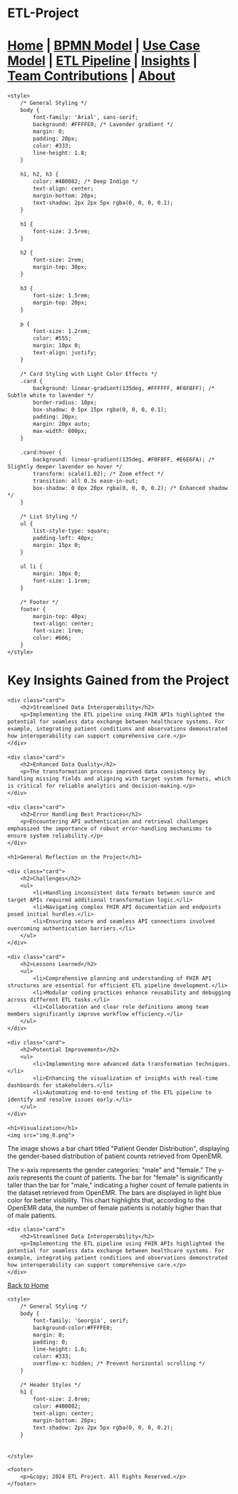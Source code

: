 # ETL-Project



[Home](index.md) | [BPMN Model](bpmn.md) | [Use Case Model](use_case.md) | [ETL Pipeline](etl_pipeline.md) | [Insights](insights.md) | [Team Contributions](team.md) | [About](about.md)
=======


<html lang="en">
<head>
    <meta charset="UTF-8">
    <meta name="viewport" content="width=device-width, initial-scale=1.0">
    <title>Project Insights</title>
   
    <style>
        /* General Styling */
        body {
            font-family: 'Arial', sans-serif;
            background: #FFFFE0; /* Lavender gradient */
            margin: 0;
            padding: 20px;
            color: #333;
            line-height: 1.8;
        }

        h1, h2, h3 {
            color: #4B0082; /* Deep Indigo */
            text-align: center;
            margin-bottom: 20px;
            text-shadow: 2px 2px 5px rgba(0, 0, 0, 0.1);
        }

        h1 {
            font-size: 2.5rem;
        }

        h2 {
            font-size: 2rem;
            margin-top: 30px;
        }

        h3 {
            font-size: 1.5rem;
            margin-top: 20px;
        }

        p {
            font-size: 1.2rem;
            color: #555;
            margin: 10px 0;
            text-align: justify;
        }

        /* Card Styling with Light Color Effects */
        .card {
            background: linear-gradient(135deg, #FFFFFF, #F8F8FF); /* Subtle white to lavender */
            border-radius: 10px;
            box-shadow: 0 5px 15px rgba(0, 0, 0, 0.1);
            padding: 20px;
            margin: 20px auto;
            max-width: 800px;
        }

        .card:hover {
            background: linear-gradient(135deg, #F0F8FF, #E6E6FA); /* Slightly deeper lavender on hover */
            transform: scale(1.02); /* Zoom effect */
            transition: all 0.3s ease-in-out;
            box-shadow: 0 8px 20px rgba(0, 0, 0, 0.2); /* Enhanced shadow */
        }

        /* List Styling */
        ul {
            list-style-type: square;
            padding-left: 40px;
            margin: 15px 0;
        }

        ul li {
            margin: 10px 0;
            font-size: 1.1rem;
        }

        /* Footer */
        footer {
            margin-top: 40px;
            text-align: center;
            font-size: 1rem;
            color: #666;
        }
    </style>
</head>
<body>
    <h1>Key Insights Gained from the Project</h1>

    <div class="card">
        <h2>Streamlined Data Interoperability</h2>
        <p>Implementing the ETL pipeline using FHIR APIs highlighted the potential for seamless data exchange between healthcare systems. For example, integrating patient conditions and observations demonstrated how interoperability can support comprehensive care.</p>
    </div>

    <div class="card">
        <h2>Enhanced Data Quality</h2>
        <p>The transformation process improved data consistency by handling missing fields and aligning with target system formats, which is critical for reliable analytics and decision-making.</p>
    </div>

    <div class="card">
        <h2>Error Handling Best Practices</h2>
        <p>Encountering API authentication and retrieval challenges emphasized the importance of robust error-handling mechanisms to ensure system reliability.</p>
    </div>

    <h1>General Reflection on the Project</h1>

    <div class="card">
        <h2>Challenges</h2>
        <ul>
            <li>Handling inconsistent data formats between source and target APIs required additional transformation logic.</li>
            <li>Navigating complex FHIR API documentation and endpoints posed initial hurdles.</li>
            <li>Ensuring secure and seamless API connections involved overcoming authentication barriers.</li>
        </ul>
    </div>

    <div class="card">
        <h2>Lessons Learned</h2>
        <ul>
            <li>Comprehensive planning and understanding of FHIR API structures are essential for efficient ETL pipeline development.</li>
            <li>Modular coding practices enhance reusability and debugging across different ETL tasks.</li>
            <li>Collaboration and clear role definitions among team members significantly improve workflow efficiency.</li>
        </ul>
    </div>

    <div class="card">
        <h2>Potential Improvements</h2>
        <ul>
            <li>Implementing more advanced data transformation techniques.</li>
            <li>Enhancing the visualization of insights with real-time dashboards for stakeholders.</li>
            <li>Automating end-to-end testing of the ETL pipeline to identify and resolve issues early.</li>
        </ul>
    </div>

    <h1>Visualization</h1>
    <img src="img_8.png">

The image shows a bar chart titled "Patient Gender Distribution", displaying the gender-based distribution of patient counts retrieved from OpenEMR.

The x-axis represents the gender categories: "male" and "female."
The y-axis represents the count of patients.
The bar for "female" is significantly taller than the bar for "male," indicating a higher count of female patients in the dataset retrieved from OpenEMR.
The bars are displayed in light blue color for better visibility.
This chart highlights that, according to the OpenEMR data, the number of female patients is notably higher than that of male patients.
    
    <div class="card">
        <h2>Streamlined Data Interoperability</h2>
        <p>Implementing the ETL pipeline using FHIR APIs highlighted the potential for seamless data exchange between healthcare systems. For example, integrating patient conditions and observations demonstrated how interoperability can support comprehensive care.</p>
    </div>
</body>
</html>


[Back to Home](index.md)

<html lang="en">
<head>
    <meta charset="UTF-8">
    <meta name="viewport" content="width=device-width, initial-scale=1.0">
    <title>ETL Project Overview</title>

    <style>
        /* General Styling */
        body {
            font-family: 'Georgia', serif;
            background-color:#FFFFE0; 
            margin: 0;
            padding: 0;
            line-height: 1.6;
            color: #333;
            overflow-x: hidden; /* Prevent horizontal scrolling */
        }

        /* Header Styles */
        h1 {
            font-size: 2.8rem;
            color: #4B0082;
            text-align: center;
            margin-bottom: 20px;
            text-shadow: 2px 2px 5px rgba(0, 0, 0, 0.2);
        }


    </style>
</head>
<body>


    <footer>
        <p>&copy; 2024 ETL Project. All Rights Reserved.</p>
    </footer>

</body>
</html>

